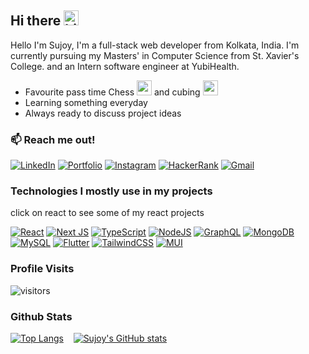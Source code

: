 ## Hi there <img src="https://user-images.githubusercontent.com/1303154/88677602-1635ba80-d120-11ea-84d8-d263ba5fc3c0.gif" width="24px" height="24px" alt="hi">

Hello I'm Sujoy, I'm a full-stack web developer from Kolkata, India. I'm currently pursuing my Masters' in Computer Science from St. Xavier's College. and an Intern software engineer at YubiHealth.

- Favourite pass time Chess <img src="https://i.pinimg.com/originals/9b/26/fd/9b26fdedbda5c51a83e5aaba8237ccc5.gif" width="24px" height="24px" alt="rubiks cube"> and cubing <img src="https://i.pinimg.com/originals/88/6c/29/886c2938c5c01eb846092c4bc9bc789d.gif" width="24px" height="24px" alt="rubiks cube">
- Learning something everyday
- Always ready to discuss project ideas

### :mailbox: Reach me out!

[![LinkedIn](https://img.shields.io/badge/sujoy-ghosh2000-%230077B5.svg?style=for-the-badge&logo=linkedin&logoColor=white)](https://www.linkedin.com/in/sujoy-ghosh2000/)
[![Portfolio](https://img.shields.io/badge/Sujoy-%23000000.svg?style=for-the-badge&logo=firefox&logoColor=#FF7139)](https://sujoy-ghosh-portfolio.netlify.app/)
[![Instagram](https://img.shields.io/badge/sujoy__ghosh-%23E4405F.svg?style=for-the-badge&logo=Instagram&logoColor=white)](https://www.instagram.com/sujoy__ghosh/)
[![HackerRank](https://img.shields.io/badge/-Sujoy_Ghosh-2EC866?style=for-the-badge&logo=HackerRank&logoColor=white)](https://www.hackerrank.com/Sujoy_Ghosh)
[![Gmail](https://img.shields.io/badge/Mail-D14836?style=for-the-badge&logo=gmail&logoColor=white)](mailto:ghoshsujoy336@gmail.com)

### Technologies I mostly use in my projects

click on react to see some of my react projects

[![React](https://img.shields.io/badge/react-%2320232a.svg?style=for-the-badge&logo=react&logoColor=%2361DAFB)](https://github.com/SujoyGhosh-scott?tab=repositories&q=react)
[![Next JS](https://img.shields.io/badge/Next-black?style=for-the-badge&logo=next.js&logoColor=white)](#)
[![TypeScript](https://img.shields.io/badge/typescript-%23007ACC.svg?style=for-the-badge&logo=typescript&logoColor=white)](#) [![NodeJS](https://img.shields.io/badge/node.js-6DA55F?style=for-the-badge&logo=node.js&logoColor=white)](#) [![GraphQL](https://img.shields.io/badge/-GraphQL-E10098?style=for-the-badge&logo=graphql&logoColor=white)](#) [![MongoDB](https://img.shields.io/badge/MongoDB-%234ea94b.svg?style=for-the-badge&logo=mongodb&logoColor=white)](#) [![MySQL](https://img.shields.io/badge/mysql-%2300f.svg?style=for-the-badge&logo=mysql&logoColor=white)](#) [![Flutter](https://img.shields.io/badge/Flutter-%2302569B.svg?style=for-the-badge&logo=Flutter&logoColor=white)](https://github.com/SujoyGhosh-scott?tab=repositories&q=flutter) [![TailwindCSS](https://img.shields.io/badge/tailwindcss-%2338B2AC.svg?style=for-the-badge&logo=tailwind-css&logoColor=white)](#) [![MUI](https://img.shields.io/badge/MUI-%230081CB.svg?style=for-the-badge&logo=mui&logoColor=white)](#)

### Profile Visits

![visitors](https://visitor-badge.glitch.me/badge?page_id=SujoyGhosh-scott.SujoyGhosh-scott)

### Github Stats

[![Top Langs](https://github-readme-stats.vercel.app/api/top-langs/?username=SujoyGhosh-scott&layout=compact&theme=dark)](https://github.com/anuraghazra/github-readme-stats)&nbsp;&nbsp;&nbsp;&nbsp;[![Sujoy's GitHub stats](https://github-readme-stats.vercel.app/api?username=SujoyGhosh-scott&hide=issues,contribs&theme=dark)](https://github.com/SujoyGhosh-scott)
